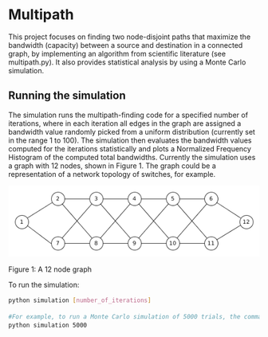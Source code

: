 # Multipath

This project focuses on finding two node-disjoint paths that maximize the bandwidth (capacity) between a source and destination in a connected graph, by implementing an algorithm from scientific literature (see multipath.py).  It also provides statistical analysis by using a Monte Carlo simulation.


## Running the simulation
The simulation runs the multipath-finding code for a specified number of iterations, where in each iteration all edges in the graph are assigned a bandwidth value randomly picked from a uniform distribution (currently set in the range 1 to 100). The simulation then evaluates the bandwidth values computed for the iterations statistically and plots a Normalized Frequency Histogram of the computed total bandwidths. Currently the simulation uses a graph with 12 nodes, shown in Figure 1. The graph could be a representation of a network topology of switches, for example.

![](images/network_graph.png)

Figure 1: A 12 node graph


To run the simulation:

```bash
python simulation [number_of_iterations]

#For example, to run a Monte Carlo simulation of 5000 trials, the command will be:
python simulation 5000
```
